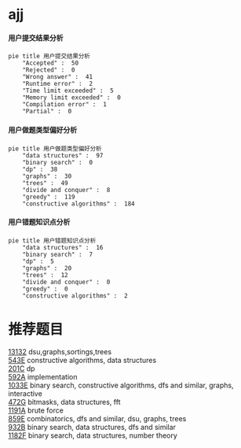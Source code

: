 # ajj

<!-- tabs:start -->



#### **用户提交结果分析**

```mermaid
pie title 用户提交结果分析
    "Accepted" :  50
    "Rejected" :  0
    "Wrong answer" :  41
    "Runtime error" :  2
    "Time limit exceeded" :  5
    "Memory limit exceeded" :  0
    "Compilation error" :  1
    "Partial" :  0
```

#### **用户做题类型偏好分析**

```mermaid
pie title 用户做题类型偏好分析
    "data structures" :  97
    "binary search" :  0
    "dp" :  38
    "graphs" :  30
    "trees" :  49
    "divide and conquer" :  8
    "greedy" :  119
    "constructive algorithms" :  184
```
#### **用户错题知识点分析**

```mermaid
pie title 用户错题知识点分析
    "data structures" :  16
    "binary search" :  7
    "dp" :  5
    "graphs" :  20
    "trees" :  12
    "divide and conquer" :  0
    "greedy" :  0
    "constructive algorithms" :  2
```



<!-- tabs:end -->
# 推荐题目
[13132](https://codeforces.com/contest/1313/problem/2)		dsu,graphs,sortings,trees		  
[543E](https://codeforces.com/contest/543/problem/E)		constructive algorithms,
                        data structures		  
[201C](https://codeforces.com/contest/201/problem/C)		dp		  
[592A](https://codeforces.com/contest/592/problem/A)		implementation		  
[1033E](https://codeforces.com/contest/1033/problem/E)		binary search,
                        constructive algorithms,
                        dfs and similar,
                        graphs,
                        interactive		  
[472G](https://codeforces.com/contest/472/problem/G)		bitmasks,
                        data structures,
                        fft		  
[1191A](https://codeforces.com/contest/1191/problem/A)		brute force		  
[859E](https://codeforces.com/contest/859/problem/E)		combinatorics,
                        dfs and similar,
                        dsu,
                        graphs,
                        trees		  
[932B](https://codeforces.com/contest/932/problem/B)		binary search,
                        data structures,
                        dfs and similar		  
[1182F](https://codeforces.com/contest/1182/problem/F)		binary search,
                        data structures,
                        number theory		  
